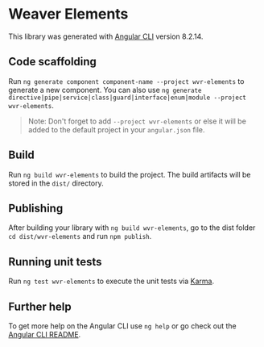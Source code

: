 # Weaver Elements

This library was generated with [Angular CLI](https://github.com/angular/angular-cli) version 8.2.14.

## Code scaffolding

Run `ng generate component component-name --project wvr-elements` to generate a new component. You can also use `ng generate directive|pipe|service|class|guard|interface|enum|module --project wvr-elements`.
> Note: Don't forget to add `--project wvr-elements` or else it will be added to the default project in your `angular.json` file. 

## Build

Run `ng build wvr-elements` to build the project. The build artifacts will be stored in the `dist/` directory.

## Publishing

After building your library with `ng build wvr-elements`, go to the dist folder `cd dist/wvr-elements` and run `npm publish`.

## Running unit tests

Run `ng test wvr-elements` to execute the unit tests via [Karma](https://karma-runner.github.io).

## Further help

To get more help on the Angular CLI use `ng help` or go check out the [Angular CLI README](https://github.com/angular/angular-cli/blob/master/README.md).
